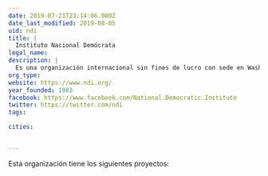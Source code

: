 ```yaml
---
date: 2019-07-21T23:14:06.000Z
date_last_modified: 2019-08-05
uid: ndi
title: |
  Instituto Nacional Demócrata
legal_name: 
description: |
  Es una organización internacional sin fines de lucro con sede en Washington, D.C. y oficinas en cerca de 50 países, cuya misión es contribuir a promover y fortalecer la democracia.
org_type: 
website: https://www.ndi.org/
year_founded: 1983
facebook: https://www.facebook.com/National.Democratic.Institute
twitter: https://twitter.com/ndi
tags:

cities: 


---
```


Esta organización tiene los siguientes proyectos:


